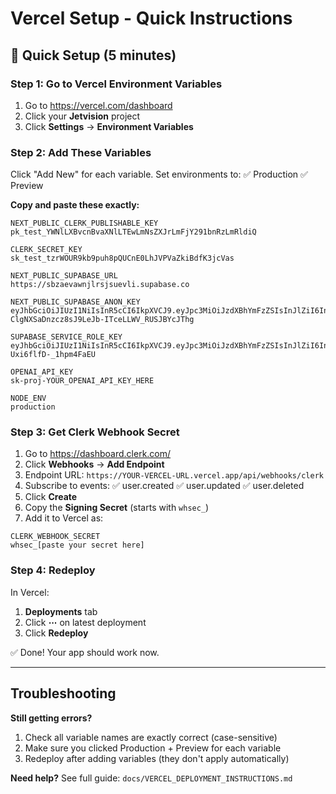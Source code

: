 # Vercel Setup - Quick Instructions

## 🚀 Quick Setup (5 minutes)

### Step 1: Go to Vercel Environment Variables

1. Go to https://vercel.com/dashboard
2. Click your **Jetvision** project
3. Click **Settings** → **Environment Variables**

### Step 2: Add These Variables

Click "Add New" for each variable. Set environments to: ✅ Production ✅ Preview

**Copy and paste these exactly:**

```
NEXT_PUBLIC_CLERK_PUBLISHABLE_KEY
pk_test_YWNlLXBvcnBvaXNlLTEwLmNsZXJrLmFjY291bnRzLmRldiQ

CLERK_SECRET_KEY
sk_test_tzrWOUR9kb9puh8pQUCnE0LhJVPVaZkiBdfK3jcVas

NEXT_PUBLIC_SUPABASE_URL
https://sbzaevawnjlrsjsuevli.supabase.co

NEXT_PUBLIC_SUPABASE_ANON_KEY
eyJhbGciOiJIUzI1NiIsInR5cCI6IkpXVCJ9.eyJpc3MiOiJzdXBhYmFzZSIsInJlZiI6InNiemFldmF3bmpscnNqc3VldmxpIiwicm9sZSI6ImFub24iLCJpYXQiOjE3NjA5MjcxMDIsImV4cCI6MjA3NjUwMzEwMn0.r-ClgNXSaDnzcz8sJ9LeJb-ITceLLWV_RUSJBYcJThg

SUPABASE_SERVICE_ROLE_KEY
eyJhbGciOiJIUzI1NiIsInR5cCI6IkpXVCJ9.eyJpc3MiOiJzdXBhYmFzZSIsInJlZiI6InNiemFldmF3bmpscnNqc3VldmxpIiwicm9sZSI6InNlcnZpY2Vfcm9sZSIsImlhdCI6MTc2MDkyNzEwMiwiZXhwIjoyMDc2NTAzMTAyfQ.R2TtahKp42sk11OqwB_DSn6-Uxi6flfD-_1hpm4FaEU

OPENAI_API_KEY
sk-proj-YOUR_OPENAI_API_KEY_HERE

NODE_ENV
production
```

### Step 3: Get Clerk Webhook Secret

1. Go to https://dashboard.clerk.com/
2. Click **Webhooks** → **Add Endpoint**
3. Endpoint URL: `https://YOUR-VERCEL-URL.vercel.app/api/webhooks/clerk`
4. Subscribe to events: ✅ user.created ✅ user.updated ✅ user.deleted
5. Click **Create**
6. Copy the **Signing Secret** (starts with `whsec_`)
7. Add it to Vercel as:

```
CLERK_WEBHOOK_SECRET
whsec_[paste your secret here]
```

### Step 4: Redeploy

In Vercel:
1. **Deployments** tab
2. Click **⋯** on latest deployment
3. Click **Redeploy**

✅ Done! Your app should work now.

---

## Troubleshooting

**Still getting errors?**
1. Check all variable names are exactly correct (case-sensitive)
2. Make sure you clicked Production + Preview for each variable
3. Redeploy after adding variables (they don't apply automatically)

**Need help?** See full guide: `docs/VERCEL_DEPLOYMENT_INSTRUCTIONS.md`
